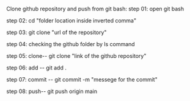 Clone github repository and push from git bash:
step 01: open git bash

step 02: cd "folder location inside inverted comma"

step 03: git clone "url of the repository"

step 04: checking the github folder by ls command

step 05: clone-- git clone "link of the github repository"

step 06: add -- git add .

step 07: commit -- git commit -m "messege for the commit"

step 08: push-- git push origin main

